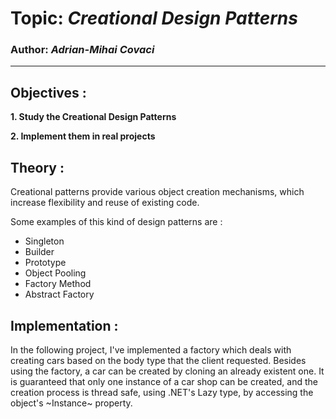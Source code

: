 # Topic: *Creational Design Patterns*
### Author: *Adrian-Mihai Covaci*
------
## Objectives :
__1. Study the Creational Design Patterns__

__2. Implement them in real projects__

## Theory :
Creational patterns provide various object creation mechanisms, which increase flexibility and reuse of existing code.

Some examples of this kind of design patterns are :

   * Singleton
   * Builder
   * Prototype
   * Object Pooling
   * Factory Method
   * Abstract Factory

## Implementation :
In the following project, I've implemented a factory which deals with creating cars based on the body type that the client requested.
Besides using the factory, a car can be created by cloning an already existent one. It is guaranteed that only one instance of a car shop can be created, and the creation process is thread safe, using .NET's Lazy<T> type, by accessing the object's ~Instance~ property.

